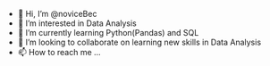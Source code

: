 - 👋 Hi, I’m @noviceBec
- 👀 I’m interested in Data Analysis
- 🌱 I’m currently learning Python(Pandas) and SQL
- 💞️ I’m looking to collaborate on learning new skills in Data Analysis
- 📫 How to reach me ...

<!---
noviceBec/noviceBec is a ✨ special ✨ repository because its `README.md` (this file) appears on your GitHub profile.
You can click the Preview link to take a look at your changes.
--->
